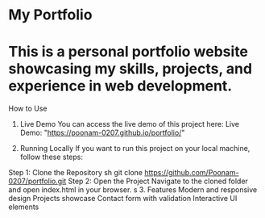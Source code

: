 # My Portfolio
# This is a personal portfolio website showcasing my skills, projects, and experience in web development.

How to Use
1. Live Demo
You can access the live demo of this project here:
Live Demo:
"https://poonam-0207.github.io/portfolio/"

2. Running Locally
If you want to run this project on your local machine, follow these steps:

Step 1: Clone the Repository
sh
git clone https://github.com/Poonam-0207/portfolio.git
Step 2: Open the Project
Navigate to the cloned folder and open index.html in your browser.
s
3. Features
Modern and responsive design
Projects showcase
Contact form with validation
Interactive UI elements